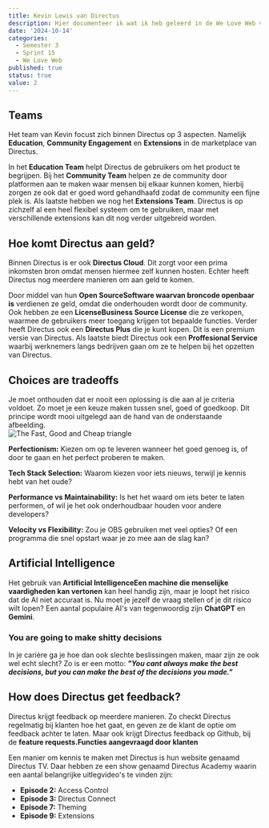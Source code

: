 ```yaml
---
title: Kevin Lewis van Directus
description: Hier documenteer ik wat ik heb geleerd in de We Love Web van Kevin Lewis.
date: '2024-10-14'
categories:
  - Semester 3
  - Sprint 15
  - We Love Web
published: true
status: true
value: 2
---
```


<script>
    import FastGoodCheapTriangle from "$lib/assets/fast-good-cheap-triangle.png"
</script>

## Teams
Het team van Kevin focust zich binnen Directus op 3 aspecten. Namelijk **Education**, **Community Engagement** en **Extensions** in de marketplace van Directus.

In het **Education Team** helpt Directus de gebruikers om het product te begrijpen. Bij het **Community Team** helpen ze de community door platformen aan te maken waar mensen bij elkaar kunnen komen, hierbij zorgen ze ook dat er goed word gehandhaafd zodat de community een fijne plek is. Als laatste hebben we nog het **Extensions Team**. Directus is op zichzelf al een heel flexibel systeem om te gebruiken, maar met verschillende extensions kan dit nog verder uitgebreid worden. 

## Hoe komt Directus aan geld?
Binnen Directus is er ook **Directus Cloud**. Dit zorgt voor een prima inkomsten bron omdat mensen hiermee zelf kunnen hosten. Echter heeft Directus nog meerdere manieren om aan geld te komen.

Door middel van hun <strong tabindex="0">Open Source<span>Software waarvan broncode openbaar is</span></strong> verdienen ze geld, omdat die onderhouden wordt door de community. Ook hebben ze een <strong tabindex="0">License<span>Business Source License</span></strong> die ze verkopen, waarmee de gebruikers meer toegang krijgen tot bepaalde functies. Verder heeft Directus ook een **Directus Plus** die je kunt kopen. Dit is een premium versie van Directus. Als laatste biedt Directus ook een **Proffesional Service** waarbij werknemers langs bedrijven gaan om ze te helpen bij het opzetten van Directus.

## Choices are tradeoffs
Je moet onthouden dat er nooit een oplossing is die aan al je criteria voldoet. Zo moet je een keuze maken tussen snel, goed of goedkoop. Dit principe wordt mooi uitgelegd aan de hand van de onderstaande afbeelding.
<br>
<img alt="The Fast, Good and Cheap triangle" src={FastGoodCheapTriangle} />

**Perfectionism:** Kiezen om op te leveren wanneer het goed genoeg is, of door te gaan en het perfect proberen te maken.

**Tech Stack Selection:** Waarom kiezen voor iets nieuws, terwijl je kennis hebt van het oude?

**Performance vs Maintainability:** Is het het waard om iets beter te laten performen, of wil je het ook onderhoudbaar houden voor andere developers?

**Velocity vs Flexibility:** Zou je OBS gebruiken met veel opties? Of een programma die snel opstart waar je zo mee aan de slag kan?

## Artificial Intelligence

Het gebruik van <strong tabindex="0">Artificial Intelligence<span>Een machine die menselijke vaardigheden kan vertonen</span></strong> kan heel handig zijn, maar je loopt het risico dat de AI niet accuraat is. Nu moet je jezelf de vraag stellen of je dit risico wilt lopen? Een aantal populaire AI's van tegenwoordig zijn **ChatGPT** en **Gemini**.

### You are going to make shitty decisions
In je carière ga je hoe dan ook slechte beslissingen maken, maar zijn ze ook wel echt slecht? Zo is er een motto: **_"You cant always make the best decisions, but you can make the best of the decisions you made."_**

## How does Directus get feedback?
Directus krijgt feedback op meerdere manieren. Zo checkt Directus regelmatig bij klanten hoe het gaat, en geven ze de klant de optie om feedback achter te laten. Maar ook krijgt Directus feedback op Github, bij de <strong tabindex="0">feature requests.<span>Functies aangevraagd door klanten</span></strong>

Een manier om kennis te maken met Directus is hun website genaamd Directus TV. Daar hebben ze een show genaamd Directus Academy waarin een aantal belangrijke uitlegvideo's te vinden zijn:
- **Episode 2:** Access Control
- **Episode 3:** Directus Connect
- **Episode 7:** Theming
- **Episode 9:** Extensions




